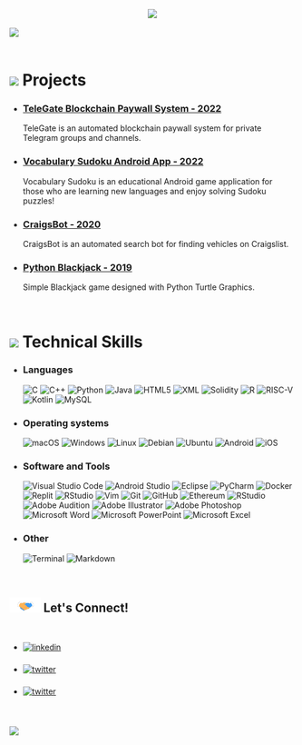 <p align="center">
  <a href="https://github.com/DenverCoder1/readme-typing-svg"><img src="https://readme-typing-svg.herokuapp.com?font=Time+New+Roman&color=cyan&size=86&center=true&vCenter=true&width=2500&height=250&lines=Hello+World,+it's+Hooyar!+;Welcome+to+my+GitHub!+"></a>
</p>

<img src="https://user-images.githubusercontent.com/73097560/115834477-dbab4500-a447-11eb-908a-139a6edaec5c.gif"><br><br>

# <img src="https://media2.giphy.com/media/QssGEmpkyEOhBCb7e1/giphy.gif?cid=ecf05e47a0n3gi1bfqntqmob8g9aid1oyj2wr3ds3mg700bl&rid=giphy.gif" width ="25"><b> Projects</b>

<p align="center">
 
- <h3><strong><a href="https://github.com/Hooyar-Foroughi/TeleGate">TeleGate Blockchain Paywall System - 2022</a></strong></h3>TeleGate is an automated blockchain paywall system for private Telegram groups and channels.
- <h3><strong><a href="https://github.com/Hooyar-Foroughi/Vocabulary-Sudoku">Vocabulary Sudoku Android App - 2022</a></strong></h3>Vocabulary Sudoku is an educational Android game application for those who are learning new languages and enjoy solving Sudoku puzzles!
- <h3><strong><a href="https://github.com/Hooyar-Foroughi/CraigsBot">CraigsBot - 2020</a></strong></h3>CraigsBot is an automated search bot for finding vehicles on Craigslist.
- <h3><strong><a href="https://github.com/Hooyar-Foroughi/Python-Blackjack">Python Blackjack - 2019</a></strong></h3>Simple Blackjack game designed with Python Turtle Graphics.

<br>
	
# <img src="https://media2.giphy.com/media/QssGEmpkyEOhBCb7e1/giphy.gif?cid=ecf05e47a0n3gi1bfqntqmob8g9aid1oyj2wr3ds3mg700bl&rid=giphy.gif" width ="25"><b> Technical Skills</b>

- **<h3>Languages</h3>**
    
    ![C](https://img.shields.io/badge/C%20-%232370ED.svg?style=for-the-badge&logo=c&logoColor=white)
    ![C++](https://img.shields.io/badge/C++%20-%2300599C.svg?style=for-the-badge&logo=c%2B%2B&logoColor=white)
    ![Python](https://img.shields.io/badge/Python%20-%2314354C.svg?style=for-the-badge&logo=python&logoColor=white)
    ![Java](https://img.shields.io/badge/Java-ED8B00?style=for-the-badge&logo=java&logoColor=white)
    ![HTML5](https://img.shields.io/badge/html5-%23E34F26.svg?style=for-the-badge&logo=html5&logoColor=white)
    ![XML](https://img.shields.io/badge/XML-%23776DC3.svg?style=for-the-badge&logo=java&logoColor=white)
    ![Solidity](https://img.shields.io/badge/Solidity-%23363636.svg?style=for-the-badge&logo=solidity&logoColor=white)
    ![R](https://img.shields.io/badge/r-%23276DC3.svg?style=for-the-badge&logo=r&logoColor=white)
    ![RISC-V](https://img.shields.io/badge/RISC_V-%23123F6D.svg?style=for-the-badge&logo=java&logoColor=white)
    ![Kotlin](https://img.shields.io/badge/kotlin-%237F52FF.svg?style=for-the-badge&logo=kotlin&logoColor=white)
    ![MySQL](https://img.shields.io/badge/MySQL-00000F?style=for-the-badge&logo=mysql&logoColor=white)
    
- **<h3>Operating systems</h3>**

   ![macOS](https://img.shields.io/badge/mac%20os-000000?style=for-the-badge&logo=macos&logoColor=F0F0F0)
   ![Windows](https://img.shields.io/badge/Windows-0078D6?style=for-the-badge&logo=windows&logoColor=white)
   ![Linux](https://img.shields.io/badge/Linux-FCC624?style=for-the-badge&logo=linux&logoColor=black)
   ![Debian](https://img.shields.io/badge/Debian-D70A53?style=for-the-badge&logo=debian&logoColor=white)
   ![Ubuntu](https://img.shields.io/badge/Ubuntu-E95420?style=for-the-badge&logo=ubuntu&logoColor=white)
   ![Android](https://img.shields.io/badge/Android-3DDC84?style=for-the-badge&logo=android&logoColor=white)
   ![iOS](https://img.shields.io/badge/iOS-000000?style=for-the-badge&logo=ios&logoColor=white)
       
- **<h3>Software and Tools</h3>**

    ![Visual Studio Code](https://img.shields.io/badge/Visual%20Studio%20Code-0078d7.svg?style=for-the-badge&logo=visual-studio-code&logoColor=white)
    ![Android Studio](https://img.shields.io/badge/Android%20Studio-3DDC84.svg?style=for-the-badge&logo=android-studio&logoColor=white)
    ![Eclipse](https://img.shields.io/badge/Eclipse-FE7A16.svg?style=for-the-badge&logo=Eclipse&logoColor=white)
    ![PyCharm](https://img.shields.io/badge/PyCharm-000000.svg?&style=for-the-badge&logo=PyCharm&logoColor=white)
    ![Docker](![Docker](https://img.shields.io/badge/docker-%230db7ed.svg?style=for-the-badge&logo=docker&logoColor=white))
    ![Replit](https://img.shields.io/badge/Replit-DD1200?style=for-the-badge&logo=Replit&logoColor=white)
    ![RStudio](https://img.shields.io/badge/RStudio-4285F4?style=for-the-badge&logo=rstudio&logoColor=white)
    ![Vim](https://img.shields.io/badge/VIM-%2311AB00.svg?style=for-the-badge&logo=vim&logoColor=white)
    ![Git](https://img.shields.io/badge/git-%23F05033.svg?style=for-the-badge&logo=git&logoColor=white)
    ![GitHub](https://img.shields.io/badge/github-%23121011.svg?style=for-the-badge&logo=github&logoColor=white)
    ![Ethereum](https://img.shields.io/badge/Ethereum-3C3C3D?style=for-the-badge&logo=Ethereum&logoColor=white)
    ![RStudio](https://img.shields.io/badge/RStudio-4285F4?style=for-the-badge&logo=rstudio&logoColor=white)
    ![Adobe Audition](https://img.shields.io/badge/Adobe%20Audition-9999FF.svg?style=for-the-badge&logo=Adobe%20Audition&logoColor=white)
    ![Adobe Illustrator](https://img.shields.io/badge/adobe%20illustrator-%23FF9A00.svg?style=for-the-badge&logo=adobe%20illustrator&logoColor=white)
    ![Adobe Photoshop](https://img.shields.io/badge/adobe%20photoshop-%2331A8FF.svg?style=for-the-badge&logo=adobe%20photoshop&logoColor=white)
    ![Microsoft Word](https://img.shields.io/badge/Microsoft_Word-2B579A?style=for-the-badge&logo=microsoft-word&logoColor=white)
    ![Microsoft PowerPoint](https://img.shields.io/badge/Microsoft_PowerPoint-B7472A?style=for-the-badge&logo=microsoft-powerpoint&logoColor=white)
    ![Microsoft Excel](https://img.shields.io/badge/Microsoft_Excel-217346?style=for-the-badge&logo=microsoft-excel&logoColor=white)
        
- **<h3>Other</h3>**

    ![Terminal](https://img.shields.io/badge/Terminal-%23054020?style=for-the-badge&logo=gnu-bash&logoColor=white)
    ![Markdown](https://img.shields.io/badge/markdown-%23000000.svg?style=for-the-badge&logo=markdown&logoColor=white) 

<br>
  

## <img src="https://github.com/0xAbdulKhalid/0xAbdulKhalid/raw/main/assets/mdImages/handshake.gif" width ="55"><b> Let's Connect!</b>

<br>
<div align='left'>
<ul>
<li>
	
<a href="https://linkedin.com/in/Hooyar" target="_blank">
	
<img src="https://img.shields.io/badge/linkedin:  Hooyar Foroughizadeh-%2300acee.svg?color=405DE6&style=for-the-badge&logo=linkedin&logoColor=white" alt=linkedin style="margin-bottom: 5px;"/>

</a>
</li>
<br>
<li>

<a href="https://twitter.com/hooyarforoughi" target="_blank">
	
<img src="https://img.shields.io/badge/twitter:  HooyarForoughi-%2300acee.svg?color=1DA1F2&style=for-the-badge&logo=twitter&logoColor=white" alt=twitter style="margin-bottom: 5px;"/>

</a>
</li>	
<br>
<li>
	
<a href="https://www.instagram.com/hooyarforoughi/" target="_blank">
	
<img src="https://img.shields.io/badge/Instagram: HooyarForoughi-%2300acee.svg?color=E4405F&style=for-the-badge&logo=instagram&logoColor=white" alt=twitter style="margin-bottom: 5px;"/>

</a>
</li>	
</ul>
</div>

<br>
<br>

<img src="https://user-images.githubusercontent.com/73097560/115834477-dbab4500-a447-11eb-908a-139a6edaec5c.gif">

<br>

<div align='center'>
